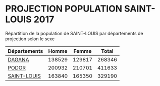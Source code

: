 # PROJECTION POPULATION SAINT-LOUIS 2017
	
Répartition de la population de SAINT-LOUIS par départements de projection selon le sexe
	
| Départements  | Homme | Femme | Total |
| --------- |:-----:|:-----:|:-----:|
| [DAGANA](DAGANA) | 138529 | 129817 | 268346 |
| [PODOR](PODOR) | 200932 | 210701 | 411633 |
| [SAINT-LOUIS](SAINT-LOUIS) | 163840 | 165350 | 329190 |

